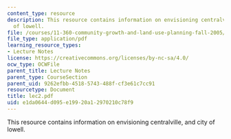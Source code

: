 ```yaml
---
content_type: resource
description: This resource contains information on envisioning centralville, and city
  of lowell.
file: /courses/11-360-community-growth-and-land-use-planning-fall-2005/e1da0644d095e19920a12970210c78f9_lec2.pdf
file_type: application/pdf
learning_resource_types:
- Lecture Notes
license: https://creativecommons.org/licenses/by-nc-sa/4.0/
ocw_type: OCWFile
parent_title: Lecture Notes
parent_type: CourseSection
parent_uid: 9262efbb-4518-5743-488f-cf3e61c7cc91
resourcetype: Document
title: lec2.pdf
uid: e1da0644-d095-e199-20a1-2970210c78f9
---
```

This resource contains information on envisioning centralville, and city of lowell.